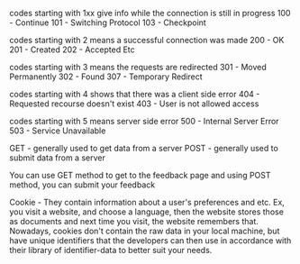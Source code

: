 codes starting with 1xx give info while the connection is still in progress
100 - Continue
101 - Switching Protocol
103 - Checkpoint

codes starting with 2 means a successful connection was made
200 - OK
201 - Created
202 - Accepted
Etc

codes starting with 3 means the requests are redirected
301 - Moved Permanently
302 - Found
307 - Temporary Redirect

codes starting with 4 shows that there was a client side error
404 - Requested recourse doesn't exist
403 - User is not allowed access

codes starting with 5 means server side error
500 - Internal Server Error
503 - Service Unavailable



GET - generally used to get data from a server
POST - generally used to submit data from a server

You can use GET method to get to the feedback page and using POST method, you can submit your feedback

Cookie - They contain information about a user's preferences and etc. Ex, you visit a website, and choose a language, then the website stores those as documents and next time you visit, the website remembers that. Nowadays, cookies don't contain the raw data in your local machine, but have unique identifiers that the developers can then use in accordance with their library of identifier-data to better suit your needs. 